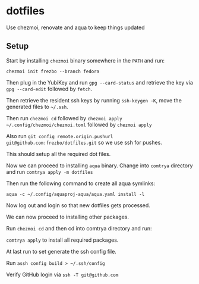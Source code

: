 # dotfiles

Use chezmoi, renovate and aqua to keep things updated

## Setup

Start by installing `chezmoi` binary somewhere in the `PATH` and run:

`chezmoi init frezbo --branch fedora`

Then plug in the YubiKey and run `gpg --card-status` and retrieve the key via `gpg --card-edit` followed by `fetch`.

Then retrieve the resident ssh keys by running `ssh-keygen -K`, move the generated files to `~/.ssh`.

Then run `chezmoi cd` followed by `chezmoi apply ~/.config/chezmoi/chezmoi.toml` followed by `chezmoi apply`

Also run `git config remote.origin.pushurl git@github.com:frezbo/dotfiles.git` so we use ssh for pushes.

This should setup all the required dot files.

Now we can proceed to installing `aqua` binary.
Change into `comtrya` directory and run `comtrya apply -m dotfiles`

Then run the following command to create all aqua symlinks:

`aqua -c ~/.config/aquaproj-aqua/aqua.yaml install -l`

Now log out and login so that new dotfiles gets processed.

We can now proceed to installing other packages.

Run `chezmoi cd` and then cd into comtrya directory and run:

`comtrya apply` to install all required packages.

At last run to set generate the ssh config file.

Run `assh config build > ~/.ssh/config`

Verify GitHub login via `ssh -T git@github.com`
